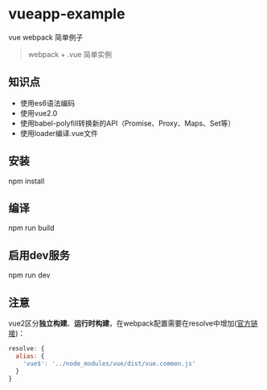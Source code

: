 # vueapp-example
vue webpack 简单例子

> webpack + .vue 简单实例

## 知识点
- 使用es6语法编码
- 使用vue2.0
- 使用babel-polyfill转换新的API（Promise、Proxy、Maps、Set等）
- 使用loader编译.vue文件

## 安装
npm install
## 编译
npm run build
## 启用dev服务
npm run dev

## 注意
vue2区分**独立构建**、**运行时构建**，在webpack配置需要在resolve中增加([官方链接](https://vuefe.cn/v2/guide/installation.html#独立构建-vs-运行时构建))：

```javascript
resolve: {
  alias: {
    'vue$': '../node_modules/vue/dist/vue.common.js'
  }
}
```
